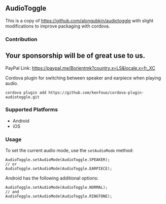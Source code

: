 ## AudioToggle

This is a copy of https://github.com/alongubkin/audiotoggle with slight modifications to improve packaging with cordova.

### Contribution
## Your sponsorship will be of great use to us.
PayPal Link: https://paypal.me/Borientmk?country.x=LS&locale.x=fr_XC

Cordova plugin for switching between speaker and earpiece when playing audio.

    cordova plugin add https://github.com/kenfouo/cordova-plugin-audiotoggle.git
    




### Supported Platforms

- Android
- iOS

### Usage

To set the current audio mode, use the `setAudioMode` method:

    AudioToggle.setAudioMode(AudioToggle.SPEAKER);
    // or
    AudioToggle.setAudioMode(AudioToggle.EARPIECE);

Android has the following additional options:

    AudioToggle.setAudioMode(AudioToggle.NORMAL);
    // and
    AudioToggle.setAudioMode(AudioToggle.RINGTONE);
    
   
